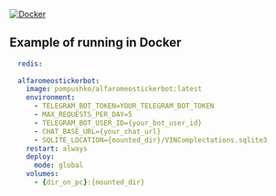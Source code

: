[![Docker](https://badgen.net/badge/icon/docker?icon=docker&label)](https://hub.docker.com/r/pompushko/alfaromeostickerbot)

## Example of running in Docker
```yaml
  redis:
  
  alfaromeostickerbot:
    image: pompushko/alfaromeostickerbot:latest
    environment:
      - TELEGRAM_BOT_TOKEN=YOUR_TELEGRAM_BOT_TOKEN
      - MAX_REQUESTS_PER_DAY=5
      - TELEGRAM_BOT_USER_ID={your_bot_user_id}
      - CHAT_BASE_URL={your_chat_url}
      - SQLITE_LOCATION={mounted_dir}/VINComplectations.sqlite3
    restart: always
    deploy:
      mode: global
    volumes:
      - {dir_on_pc}:{mounted_dir}
```